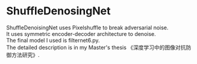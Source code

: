 # ShuffleDenosingNet
ShuffleDenoisingNet uses Pixelshuffle to break adversarial noise.   
It uses symmetric encoder-decoder architecture to denoise.  
The final model I used is filternet6.py.  
The detailed description is in my Master's thesis 《深度学习中的图像对抗防御方法研究》.
